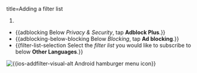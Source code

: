 title=Adding a filter list

<? include filter-list-info ?>

1. <? include open-setting-ios ?>
* {{adblocking Below <em>Privacy & Security</em>, tap <strong>Adblock Plus</strong>.}}
* {{adblocking-below-blocking Below <em>Blocking</em>, tap <strong>Ad blocking</strong>.}}
* {{filter-list-selection Select the <em>filter list</em> you would like to subscribe to below <strong>Other Languages</strong>.}}

![{{ios-addfilter-visual-alt Android hamburger menu icon}}](images/ios-addfilter-visual.png)
